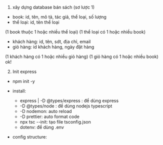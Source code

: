 
1. xây dựng database bán sách (sơ lược 1)
- book: id, tên, mô tả, tác giả, thể loại, số lượng
- thể loại: id, tên thể loại

(1 book thuộc 1 hoặc nhiều thể loại)
(1 thể loại có 1 hoặc nhiều book)

- khách hàng: id, tên, sdt, địa chỉ, email
- giỏ hàng: id khách hàng, ngày đặt hàng

(1 khách hàng có 1 hoặc nhiều giỏ hàng)
(1 giỏ hàng có 1 hoặc nhiều book)
ok!

2. Init express
- npm init -y
- install: 
    + express | -D @types/express :  để dùng express
    + -D @types/node : để dùng nodejs typescript
    + -D nodemon: auto reload
    + -D prettier: auto format code
    + npx tsc --init: tạo file tsconfig.json
    + dotenv: để dùng .env

- config structure: